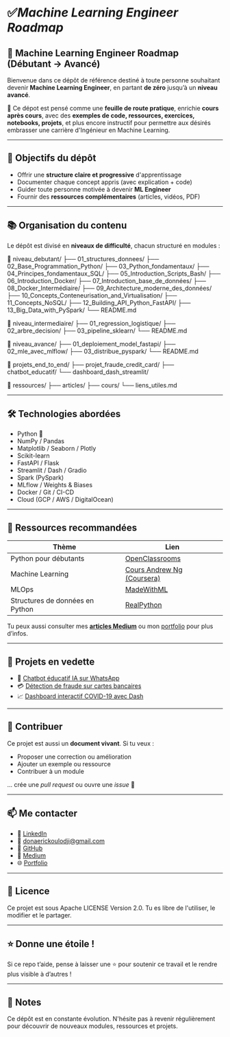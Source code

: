 
# ✅*Machine Learning Engineer Roadmap*


## 🚀 Machine Learning Engineer Roadmap (Débutant → Avancé)

Bienvenue dans ce dépôt de référence destiné à toute personne souhaitant devenir **Machine Learning Engineer**, en partant **de zéro** jusqu’à un **niveau avancé**.

🎯 Ce dépot est pensé comme une **feuille de route pratique**, enrichie **cours après cours**, avec des **exemples de code, ressources, exercices, notebooks, projets**, et plus encore instructif pour permettre
aux désirés embrasser une carrière d'Ingénieur en Machine Learning.

---

## 🧠 Objectifs du dépôt

- Offrir une **structure claire et progressive** d'apprentissage
- Documenter chaque concept appris (avec explication + code)
- Guider toute personne motivée à devenir **ML Engineer**
- Fournir des **ressources complémentaires** (articles, vidéos, PDF)

---

## 📚 Organisation du contenu

Le dépôt est divisé en **niveaux de difficulté**, chacun structuré en modules :

📂 niveau_debutant/
   ├── 01_structures_donnees/
   ├── 02_Base_Programmation_Python/
   ├── 03_Python_fondamentaux/
   ├── 04_Principes_fondamentaux_SQL/
   ├── 05_Introduction_Scripts_Bash/
   ├── 06_Introduction_Docker/
   ├── 07_Introduction_base_de_données/
   ├── 08_Docker_Intermédiaire/
   ├── 09_Architecture_moderne_des_données/
   ├── 10_Concepts_Conteneurisation_and_Virtualisation/
   ├── 11_Concepts_NoSQL/
   ├── 12_Building_API_Python_FastAPI/
   ├── 13_Big_Data_with_PySpark/
   └── README.md

📂 niveau_intermediaire/
   ├── 01_regression_logistique/
   ├── 02_arbre_decision/
   ├── 03_pipeline_sklearn/
   └── README.md

📂 niveau_avance/
   ├── 01_deploiement_model_fastapi/
   ├── 02_mle_avec_mlflow/
   ├── 03_distribue_pyspark/
   └── README.md

📂 projets_end_to_end/
   ├── projet_fraude_credit_card/
   ├── chatbot_educatif/
   └── dashboard_dash_streamlit/

📂 ressources/
   ├── articles/
   ├── cours/
   └── liens_utiles.md

---

## 🛠 Technologies abordées

* Python 🐍
* NumPy / Pandas
* Matplotlib / Seaborn / Plotly
* Scikit-learn
* FastAPI / Flask
* Streamlit / Dash / Gradio
* Spark (PySpark)
* MLflow / Weights & Biases
* Docker / Git / CI-CD
* Cloud (GCP / AWS / DigitalOcean)

---

## 🔗 Ressources recommandées

| Thème                           | Lien                                                                                           |
| ------------------------------- | ---------------------------------------------------------------------------------------------- |
| Python pour débutants           | [OpenClassrooms](https://openclassrooms.com/fr/courses/235344-apprenez-a-programmer-en-python) |
| Machine Learning                | [Cours Andrew Ng (Coursera)](https://www.coursera.org/learn/machine-learning)                  |
| MLOps                           | [MadeWithML](https://madewithml.com/)                                                          |
| Structures de données en Python | [RealPython](https://realpython.com/python-data-structures/)                                   |

Tu peux aussi consulter mes **[articles Medium](#)** ou mon [portfolio](https://dona-eric.github.io) pour plus d’infos.

---

## 🧩 Projets en vedette

* 🧠 [Chatbot éducatif IA sur WhatsApp](projets_end_to_end/chatbot_educatif/)
* 💳 [Détection de fraude sur cartes bancaires](projets_end_to_end/projet_fraude_credit_card/)
* 📈 [Dashboard interactif COVID-19 avec Dash](projets_end_to_end/dashboard_dash_streamlit/)

---

## 📌 Contribuer

Ce projet est aussi un **document vivant**. Si tu veux :

* Proposer une correction ou amélioration
* Ajouter un exemple ou ressource
* Contribuer à un module

... crée une *pull request* ou ouvre une *issue* 🙌

---

## 📫 Me contacter

* 💼 [LinkedIn](https://linkedin.com/in/dona-erick)
* 📧 [donaerickoulodji@gmail.com](mailto:donaerickoulodji@gmail.com)
* 🐙 [GitHub](https://github.com/dona-eric)
* 📝 [Medium](https://medium.com/@koulodjiric)
* 🌐 [Portfolio](https://dona-eric.github.io)


---

## 🔖 Licence

Ce projet est sous Apache LICENSE Version 2.0.
Tu es libre de l'utiliser, le modifier et le partager.

---

## ⭐ Donne une étoile !

Si ce repo t’aide, pense à laisser une ⭐ pour soutenir ce travail et le rendre plus visible à d’autres !


---
## 📝 Notes

Ce dépôt est en constante évolution. N'hésite pas à revenir régulièrement pour découvrir de nouveaux modules, ressources et projets.
